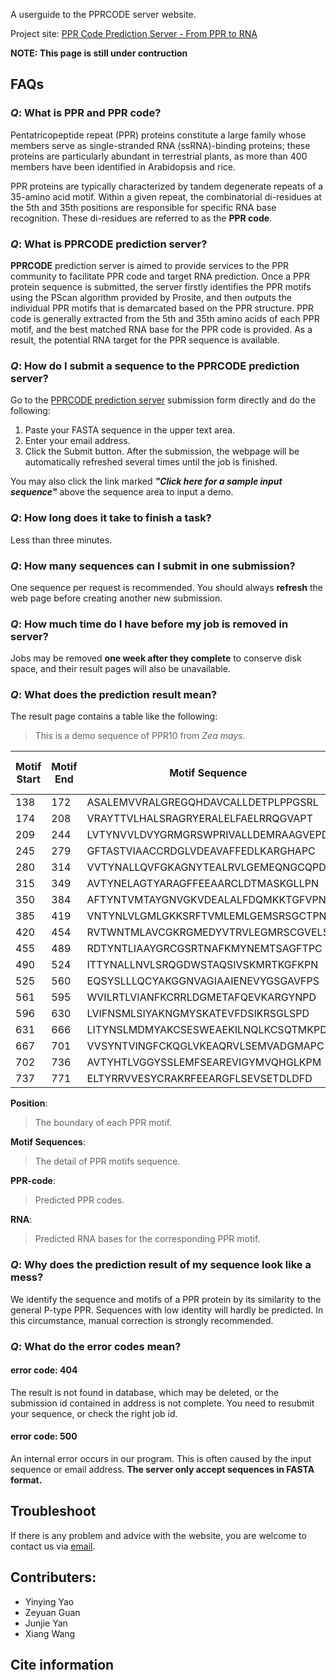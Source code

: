 
A userguide to the PPRCODE server website.

Project site: [PPR Code Prediction Server - From PPR to RNA](http://yinlab.hzau.edu.cn/pprcode/)

**NOTE: This page is still under contruction**

## FAQs

### _Q_: What is PPR and PPR code?
Pentatricopeptide repeat (PPR) proteins constitute a large family whose members serve as single-stranded RNA (ssRNA)-binding proteins; these proteins are particularly abundant in terrestrial plants, as more than 400 members have been identified in Arabidopsis and rice.

PPR proteins are typically characterized by tandem degenerate repeats of a 35-amino acid motif. Within a given repeat, the combinatorial di-residues at the 5th and 35th positions are responsible for specific RNA base recognition. These di-residues are referred to as the **PPR code**. 


### _Q_: What is PPRCODE prediction server?
**PPRCODE** prediction server is aimed to provide services to the PPR community to facilitate PPR code and target RNA prediction. Once a PPR protein sequence is submitted, the server firstly identifies the PPR motifs using the PScan algorithm provided by Prosite, and then outputs the individual PPR motifs that is demarcated based on the PPR structure. PPR code is generally extracted from the 5th and 35th amino acids of each PPR motif, and the best matched RNA base for the PPR code is provided. As a result, the potential RNA target for the PPR sequence is available. 


### _Q_: How do I submit a sequence to the PPRCODE prediction server?

Go to the [PPRCODE prediction server](http://yinlab.hzau.edu.cn/pprcode/) submission form directly and do the following:
  1. Paste your FASTA sequence in the upper text area.
  2. Enter your email address.
  3. Click the Submit button.
 After the submission, the webpage will be automatically refreshed several times until the job is finished. 
 
You may also click the link marked _**"Click here for a sample input sequence"**_ above the sequence area to input a demo.

### _Q_: How long does it take to finish a task?
Less than three minutes.

### _Q_: How many sequences can I submit in one submission?
One sequence per request is recommended. You should always **refresh** the web page before creating another new submission.

### _Q_: How much time do I have before my job is removed in server?
Jobs may be removed **one week after they complete** to conserve disk space, and their result pages will also be unavailable.

### _Q_: What does the prediction result mean?
The result page contains a table like the following:

> This is a demo sequence of PPR10 from *Zea mays*.


Motif Start | Motif End | Motif Sequence | Fifth amino acid | Last amino acid | PPR code | RNA base | Motif Length | ProSite Score
-----|-----|-----|-----|-----|----|----|----|----
138 | 172 | ASALEMVVRALGREGQHDAVCALLDETPLPPGSRL | E | L | EL | ? | 35 | 5.031
174 | 208 | VRAYTTVLHALSRAGRYERALELFAELRRQGVAPT | T | T | TT | A | 35 | 12.989
209 | 244 | LVTYNVVLDVYGRMGRSWPRIVALLDEMRAAGVEPD | N | D | ND | U | 36 | 11.093
245 | 279 | GFTASTVIAACCRDGLVDEAVAFFEDLKARGHAPC | S | C | SC | ? | 35 | 11.411
280 | 314 | VVTYNALLQVFGKAGNYTEALRVLGEMEQNGCQPD | N | D | ND | U | 35 | 12.737
315 | 349 | AVTYNELAGTYARAGFFEEAARCLDTMASKGLLPN | N | N | NN | Y | 35 | 11.477
350 | 384 | AFTYNTVMTAYGNVGKVDEALALFDQMKKTGFVPN | N | N | NN | Y | 35 | 14.096
385 | 419 | VNTYNLVLGMLGKKSRFTVMLEMLGEMSRSGCTPN | N | N | NN | Y | 35 | 10.358
420 | 454 | RVTWNTMLAVCGKRGMEDYVTRVLEGMRSCGVELS | N | S | NS | C | 35 | 9.887
455 | 489 | RDTYNTLIAAYGRCGSRTNAFKMYNEMTSAGFTPC | N | C | NC | U | 35 | 11.674
490 | 524 | ITTYNALLNVLSRQGDWSTAQSIVSKMRTKGFKPN | N | N | NN | Y | 35 | 11.542
525 | 560 | EQSYSLLLQCYAKGGNVAGIAAIENEVYGSGAVFPS | S | S | SS | A | 36 | 6.467
561 | 595 | WVILRTLVIANFKCRRLDGMETAFQEVKARGYNPD | R | D | RD | Y | 35 | 6.445
596 | 630 | LVIFNSMLSIYAKNGMYSKATEVFDSIKRSGLSPD | N | D | ND | U | 35 | 12.419
631 | 666 | LITYNSLMDMYAKCSESWEAEKILNQLKCSQTMKPD | N | D | ND | U | 36 | 8.670
667 | 701 | VVSYNTVINGFCKQGLVKEAQRVLSEMVADGMAPC | N | C | NC | U | 35 | 13.778
702 | 736 | AVTYHTLVGGYSSLEMFSEAREVIGYMVQHGLKPM | H | M | HM | ? | 35 | 10.348
737 | 771 | ELTYRRVVESYCRAKRFEEARGFLSEVSETDLDFD | R | D | RD | Y | 35 | 8.089


**Position**:
> The boundary of each PPR motif.

**Motif Sequences**:
> The detail of PPR motifs sequence.

**PPR-code**:
> Predicted PPR codes.

**RNA**:
> Predicted RNA bases for the corresponding PPR motif. 

### _Q_: Why does the prediction result of my sequence look like a mess?
We identify the sequence and motifs of a PPR protein by its similarity to the general P-type PPR. Sequences with low identity will hardly be predicted. In this circumstance, manual correction is strongly recommended. 

### _Q_: What do the error codes mean?
#### error code: 404
The result is not found in database, which may be deleted, or the submission id contained in address is not complete.
You need to resubmit your sequence, or check the right job id.

#### error code: 500
An internal error occurs in our program. This is often caused by the input sequence or email address. 
**The server only accept sequences in FASTA format.**

## Troubleshoot
If there is any problem and advice with the website, you are welcome to contact us via [email](mailto:yaoyy@webmail.hzau.edu.cn).

## Contributers:
* Yinying Yao
* Zeyuan Guan
* Junjie Yan
* Xiang Wang

## Cite information


